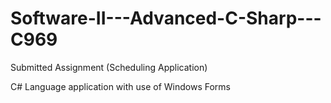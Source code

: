 # Software-II---Advanced-C-Sharp---C969
Submitted Assignment (Scheduling Application)

C# Language application with use of Windows Forms
